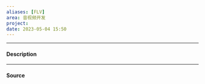 ```yaml
---
aliases: [FLV]
area: 音视频开发
project: 
date: 2023-05-04 15:50
---
```

---
#### Description


---
#### Source
